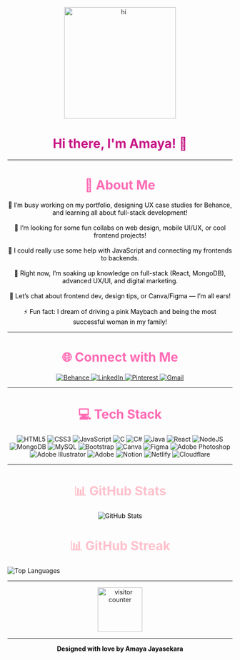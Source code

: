 <p align="center">
  <img src="https://media.tenor.com/zBZnGatBkgAAAAAi/cute-girl.gif" width="250" alt="hi" />
</p>

<h1 align="center" style="color: #C71585;">Hi there, I'm Amaya! 🌸</h1>

---
<h1 align="center" style="color: #FF69B4;">💫 About Me</h1>

<p style="text-align: center; color: black;">
  🔭 I’m busy working on my portfolio, designing UX case studies for Behance, and learning all about full-stack development!<br><br>
🕺 I’m looking for some fun collabs on web design, mobile UI/UX, or cool frontend projects!<br><br>
🤝 I could really use some help with JavaScript and connecting my frontends to backends.<br><br>
🌱 Right now, I’m soaking up knowledge on full-stack (React, MongoDB), advanced UX/UI, and digital marketing.<br><br>
💬 Let’s chat about frontend dev, design tips, or Canva/Figma — I’m all ears!<br><br>
⚡ Fun fact: I dream of driving a pink Maybach and being the most successful woman in my family!
</p>

---

<h1 align="center" style="color: #FF69B4;">🌐 Connect with Me</h1>

<p style="text-align: center;">
  <a href="https://www.behance.net/amayajayasekara">
    <img src="https://img.shields.io/badge/Behance-lightpink?logo=behance&logoColor=white" alt="Behance"/>
  </a>
  <a href="https://www.linkedin.com/in/amaya-65414325a/">
    <img src="https://img.shields.io/badge/LinkedIn-lightpink?logo=linkedin&logoColor=white" alt="LinkedIn"/>
  </a>
  <a href="https://pin.it/185acQXwa">
    <img src="https://img.shields.io/badge/Pinterest-lightpink?logo=pinterest&logoColor=white" alt="Pinterest"/>
  </a>
  <a href="mailto:dewjayasekara78@gmail.com">
    <img src="https://img.shields.io/badge/Email-lightpink?logo=gmail&logoColor=white" alt="Gmail"/>
  </a>
</p>

---

<h1 align="center" style="color: #FF69B4;">💻 Tech Stack</h1>

<p style="text-align: center;">
  <img src="https://img.shields.io/badge/html5-lightpink?style=plastic&logo=html5&logoColor=white" alt="HTML5"/>
  <img src="https://img.shields.io/badge/css3-lightpink?style=plastic&logo=css3&logoColor=white" alt="CSS3"/>
  <img src="https://img.shields.io/badge/javascript-lightpink?style=plastic&logo=javascript&logoColor=white" alt="JavaScript"/>
  <img src="https://img.shields.io/badge/c-lightpink?style=plastic&logo=c&logoColor=white" alt="C"/>
  <img src="https://img.shields.io/badge/c%23-lightpink?style=plastic&logo=csharp&logoColor=white" alt="C#"/>
  <img src="https://img.shields.io/badge/java-lightpink?style=plastic&logo=openjdk&logoColor=white" alt="Java"/>
  <img src="https://img.shields.io/badge/react-lightpink?style=plastic&logo=react&logoColor=white" alt="React"/>
  <img src="https://img.shields.io/badge/node.js-lightpink?style=plastic&logo=node.js&logoColor=white" alt="NodeJS"/>
  <img src="https://img.shields.io/badge/mongodb-lightpink?style=plastic&logo=mongodb&logoColor=white" alt="MongoDB"/>
  <img src="https://img.shields.io/badge/mysql-lightpink?style=plastic&logo=mysql&logoColor=white" alt="MySQL"/>
  <img src="https://img.shields.io/badge/bootstrap-lightpink?style=plastic&logo=bootstrap&logoColor=white" alt="Bootstrap"/>
  <img src="https://img.shields.io/badge/canva-lightpink?style=plastic&logo=canva&logoColor=white" alt="Canva"/>
  <img src="https://img.shields.io/badge/figma-lightpink?style=plastic&logo=figma&logoColor=white" alt="Figma"/>
  <img src="https://img.shields.io/badge/adobe%20photoshop-lightpink?style=plastic&logo=adobe%20photoshop&logoColor=white" alt="Adobe Photoshop"/>
  <img src="https://img.shields.io/badge/adobe%20illustrator-lightpink?style=plastic&logo=adobe%20illustrator&logoColor=white" alt="Adobe Illustrator"/>
  <img src="https://img.shields.io/badge/adobe-lightpink?style=plastic&logo=adobe&logoColor=white" alt="Adobe"/>
  <img src="https://img.shields.io/badge/Notion-lightpink?style=plastic&logo=notion&logoColor=white" alt="Notion"/>
  <img src="https://img.shields.io/badge/Netlify-lightpink?style=plastic&logo=netlify&logoColor=white" alt="Netlify"/>
  <img src="https://img.shields.io/badge/Cloudflare-lightpink?style=plastic&logo=cloudflare&logoColor=white" alt="Cloudflare"/>
</p>

---

<h1 align="center" style="color:pink;">📊 GitHub Stats</h1>

<p style="text-align: center; color: black;">
  <img src="https://github-readme-stats.vercel.app/api?username=Selya1722&theme=rose_pine&hide_border=false&bg_color=ffffff&title_color=FF69B4&text_color=black&icon_color=FF69B4" alt="GitHub Stats"/><br/>
  <h1 align="center" style="color:pink;">📊 GitHub Streak</h1>
  <img src="https://github-readme-stats.vercel.app/api/top-langs/?username=Selya1722&theme=rose_pine&hide_border=false&bg_color=ffffff&title_color=FF69B4&text_color=black&layout=compact" alt="Top Languages"/>
</p>

---

<p align="center">
  <img src="https://profile-counter.glitch.me/selya1722/count.svg" width="100" alt="visitor counter"/>
</p>

---

<p align="center" style="color: black;">
  <b>Designed with love by Amaya Jayasekara</b>
</p>

